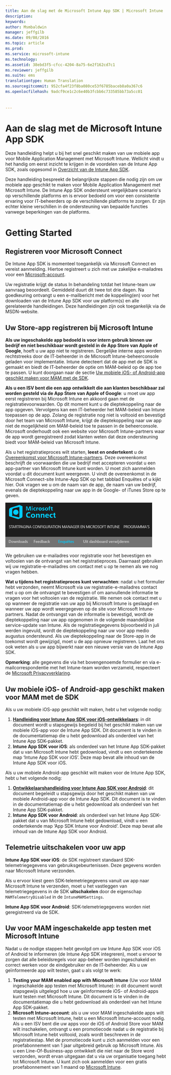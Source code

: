 ```yaml
---
title: Aan de slag met de Microsoft Intune App SDK | Microsoft Intune
description: 
keywords: 
author: Msmbaldwin
manager: jeffgilb
ms.date: 09/08/2016
ms.topic: article
ms.prod: 
ms.service: microsoft-intune
ms.technology: 
ms.assetid: 38ebd3f5-cfcc-4204-8a75-6e2f162cd7c1
ms.reviewer: jeffgilb
ms.suite: ems
translationtype: Human Translation
ms.sourcegitcommit: 952cfa4f23f8ba080ce53f6785baceb8a0a367c6
ms.openlocfilehash: 9adcf9ce1c2c6e40b3fcbb6c733585bb73a5cc01


---
```


# Aan de slag met de Microsoft Intune App SDK

Deze handleiding helpt u bij het snel geschikt maken van uw mobiele app voor Mobile Application Management met Microsoft Intune. Wellicht vindt u het handig om eerst inzicht te krijgen in de voordelen van de Intune App SDK, zoals opgesomd in [Overzicht van de Intune App SDK](intune-app-sdk.md).

Deze handleiding bespreekt de belangrijkste stappen die nodig zijn om uw mobiele app geschikt te maken voor Mobile Application Management met Microsoft Intune. De Intune App SDK ondersteunt vergelijkbare scenario's op verschillende platforms en is ervoor bedoeld om voor een consistente ervaring voor IT-beheerders op de verschillende platforms te zorgen. Er zijn echter kleine verschillen in de ondersteuning van bepaalde functies vanwege beperkingen van de platforms.

# Getting Started

## Registreren voor Microsoft Connect

De Intune App SDK is momenteel toegankelijk via Microsoft Connect en vereist aanmelding. Hiertoe registreert u zich met uw zakelijke e-mailadres voor een [Microsoft-account](https://connect.microsoft.com/ConfigurationManagervnext/InvitationUse.aspx?ProgramID=8967&InvitationID=8967-YJYJ-8G6X).

Uw registratie krijgt de status In behandeling totdat het Intune-team uw aanvraag beoordeelt. Gemiddeld duurt dit twee tot drie dagen. Na goedkeuring ontvangt u een e-mailbericht met de koppeling(en) voor het downloaden van de Intune App SDK voor uw platform(s) en alle gerelateerde handleidingen. Deze handleidingen zijn ook toegankelijk via de MSDN-website.

## Uw Store-app registreren bij Microsoft Intune

**Als uw ingeschakelde app bedoeld is voor intern gebruik binnen uw bedrijf en niet beschikbaar wordt gesteld in de App Store van Apple of Google**, hoeft u uw app niet te registreren. Dergelijke interne apps worden rechtstreeks door de IT-beheerder in de Microsoft Intune-beheerconsole geladen voor implementatie. Intune detecteert dat de app met de SDK is gemaakt en biedt de IT-beheerder de optie om MAM-beleid op de app toe te passen. U kunt doorgaan naar de sectie [Uw mobiele iOS- of Android-app geschikt maken voor MAM met de SDK](#enable-your-ios-or-android-mobile-app-for-mam-with-the-sdk).

**Als u een ISV bent die een app ontwikkelt die aan klanten beschikbaar zal worden gesteld via de App Store van Apple of Google**: u moet uw app eerst registreren bij Microsoft Intune en akkoord gaan met de registratievoorwaarden. Op dit moment kunt u de dieptekoppeling naar de app opgeven. Vervolgens kan een IT-beheerder het MAM-beleid van Intune toepassen op de app. Zolang de registratie nog niet is voltooid en bevestigd door het team van Microsoft Intune, krijgt de dieptekoppeling naar uw app niet de mogelijkheid om MAM-beleid toe te passen in de beheerconsole. Microsoft onderhoudt ook een website voor Microsoft Intune-partners waar de app wordt geregistreerd zodat klanten weten dat deze ondersteuning biedt voor MAM-beleid van Microsoft Intune.

Als u het registratieproces wilt starten, **leest en ondertekent** u de [Overeenkomst voor Microsoft Intune-partners](https://connect.microsoft.com/ConfigurationManagervnext/Survey/Survey.aspx?SurveyID=17806). Deze overeenkomst beschrijft de voorwaarden die uw bedrijf met accepteren voordat u een app-partner van Microsoft Intune kunt worden. U moet zich aanmelden voordat u dit document kunt weergeven. U vindt de overeenkomst in de Microsoft Connect-site Intune-App SDK op het tabblad Enquêtes of u kijkt hier. Ook vragen we u om de naam van de app, de naam van uw bedrijf, evenals de dieptekoppeling naar uw app in de Google- of iTunes Store op te geven.

![Microsoft Connect](../media/microsoft-connect.png)

We gebruiken uw e-mailadres voor registratie voor het bevestigen en voltooien van de ontvangst van het registratieproces. Daarnaast gebruiken wij uw registratie-e-mailadres om contact met u op te nemen als we nog vragen hebben.

**Wat u tijdens het registratieproces kunt verwachten**: nadat u het formulier hebt verzonden, neemt Microsoft via uw registratie-e-mailadres contact met u op om de ontvangst te bevestigen of om aanvullende informatie te vragen voor het voltooien van de registratie. We nemen ook contact met u op wanneer de registratie van uw app bij Microsoft Intune is geslaagd en wanneer uw app wordt weergegeven op de site voor Microsoft Intune-partners. Nadat de ontvangst van de informatie is bevestigd, wordt de dieptekoppeling naar uw app opgenomen in de volgende maandelijkse service-update van Intune. Als de registratiegegevens bijvoorbeeld in juli werden ingevuld, wordt de dieptekoppeling naar uw voor app medio augustus ondersteund. Als uw dieptekoppeling naar de Store-app in de toekomst wordt gewijzigd, moet u de app opnieuw registreren. Laat het ons ook weten als u uw app bijwerkt naar een nieuwe versie van de Intune App SDK.

**Opmerking**: alle gegevens die via het bovengenoemde formulier en via e-mailcorrespondentie met het Intune-team worden verzameld, respecteert de [Microsoft Privacyverklaring](https://www.microsoft.com/en-us/privacystatement/default.aspx).

## Uw mobiele iOS- of Android-app geschikt maken voor MAM met de SDK

Als u uw mobiele iOS-app geschikt wilt maken, hebt u het volgende nodig:

1. **[Handleiding voor Intune App SDK voor iOS-ontwikkelaars](intune-app-sdk-ios.md)**: in dit document wordt u stapsgewijs begeleid bij het geschikt maken van uw mobiele iOS-app voor de Intune App SDK. Dit document is te vinden in de documentatiemap die u hebt gedownload als onderdeel van het Intune App SDK-pakket.
2. **Intune App SDK voor iOS**: als onderdeel van het Intune App SDK-pakket dat u van Microsoft Intune hebt gedownload, vindt u een ondertekende map ‘Intune App SDK voor iOS’. Deze map bevat alle inhoud van de Intune App SDK voor iOS.

Als u uw mobiele Android-app geschikt wilt maken voor de Intune App SDK, hebt u het volgende nodig:

1. **[Ontwikkelaarshandleiding voor Intune App SDK voor Android](intune-app-sdk-android.md)**: dit document begeleidt u stapsgewijs door het geschikt maken van uw mobiele Android-app voor de Intune App SDK. Dit document is te vinden in de documentatiemap die u hebt gedownload als onderdeel van het Intune App SDK-pakket.
2. **Intune App SDK voor Android**: als onderdeel van het Intune App SDK-pakket dat u van Microsoft Intune hebt gedownload, vindt u een ondertekende map ‘App SDK Intune voor Android’. Deze map bevat alle inhoud van de Intune App SDK voor Android.

## Telemetrie uitschakelen voor uw app

**Intune App SDK voor iOS**: de SDK registreert standaard SDK-telemetriegegevens van gebruiksgebeurtenissen. Deze gegevens worden naar Microsoft Intune verzonden.

Als u ervoor kiest geen SDK-telemetriegegevens vanuit uw app naar Microsoft Intune te verzenden, moet u het vastleggen van telemetriegegevens in de SDK **uitschakelen** door de eigenschap `MAMTelemetryDisabled` in de `IntuneMAMSettings`.

**Intune App SDK voor Android**: SDK-telemetriegegevens worden niet geregistreerd via de SDK.

## Uw voor MAM ingeschakelde app testen met Microsoft Intune

Nadat u de nodige stappen hebt gevolgd om uw Intune App SDK voor iOS of Android te informeren (de Intune App SDK integreren), moet u ervoor te zorgen dat alle beleidsregels voor app-beheer worden ingeschakeld en correct werken voor de eindgebruiker en de IT-beheerder. Als u uw geïnformeerde app wilt testen, gaat u als volgt te werk:

1. **Testing your MAM enabled app with Microsoft Intune** (Uw voor MAM ingeschakelde app testen met Microsoft Intune): in dit document wordt stapsgewijs uitgelegd hoe u uw geïnformeerde iOS- of Android-apps kunt testen met Microsoft Intune. Dit document is te vinden in de documentatiemap die u hebt gedownload als onderdeel van het Intune App SDK-pakket.
2. **Microsoft Intune-account**: als u uw voor MAM ingeschakelde apps wilt testen met Microsoft Intune, hebt u een Microsoft Intune-account nodig. Als u een ISV bent die uw apps voor de iOS of Android Store voor MAM wilt inschakelen, ontvangt u een promotiecode nadat u de registratie bij Microsoft Intune hebt voltooid, zoals wordt beschreven in de registratiestap. Met de promotiecode kunt u zich aanmelden voor een proefabonnement van 1 jaar uitgebreid gebruik op Microsoft Intune. Als u een Line-Of-Business-app ontwikkelt die niet naar de Store word verzonden, wordt ervan uitgegaan dat u via uw organisatie toegang hebt tot Microsoft Intune. U kunt zich ook aanmelden voor een gratis proefabonnement van 1 maand op [Microsoft Intune](https://portal.office.com/Signup/Signup.aspx?OfferId=40BE278A-DFD1-470a-9EF7-9F2596EA7FF9&dl=INTUNE_A&ali=1#0).




<!--HONumber=Sep16_HO2-->


